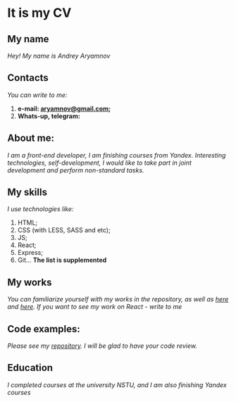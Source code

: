 # It is my CV

## My name

*Hey! My name is Andrey Aryamnov*

## Contacts

*You can write to me:*
1. **e-mail: aryamnov@gmail.com;**
2. **Whats-up, telegram:**

## About me:

*I am a front-end developer, I am finishing courses from Yandex. Interesting technologies, self-development, I would like to take part in joint development and perform non-standard tasks.*

## My skills

*I use technologies like:*
1. HTML;
2. CSS (with LESS, SASS and etc);
3. JS;
4. React;
5. Express;
6. Git...
**The list is supplemented**

## My works

*You can familiarize yourself with my works in the repository, as well as [here](https://aryamnov.github.io/how-to-learn/) and [here](https://aryamnov.github.io/russian-travel/index.html).*
*If you want to see my work on React - write to me*

## Code examples:

*Please see my [repository](https://github.com/Aryamnov?tab=repositories). I will be glad to have your code review.*

## Education

*I completed courses at the university NSTU, and I am also finishing Yandex courses*
